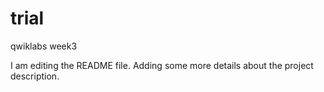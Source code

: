 # trial
qwiklabs week3

I am editing the README file. Adding some more details about the project description.
